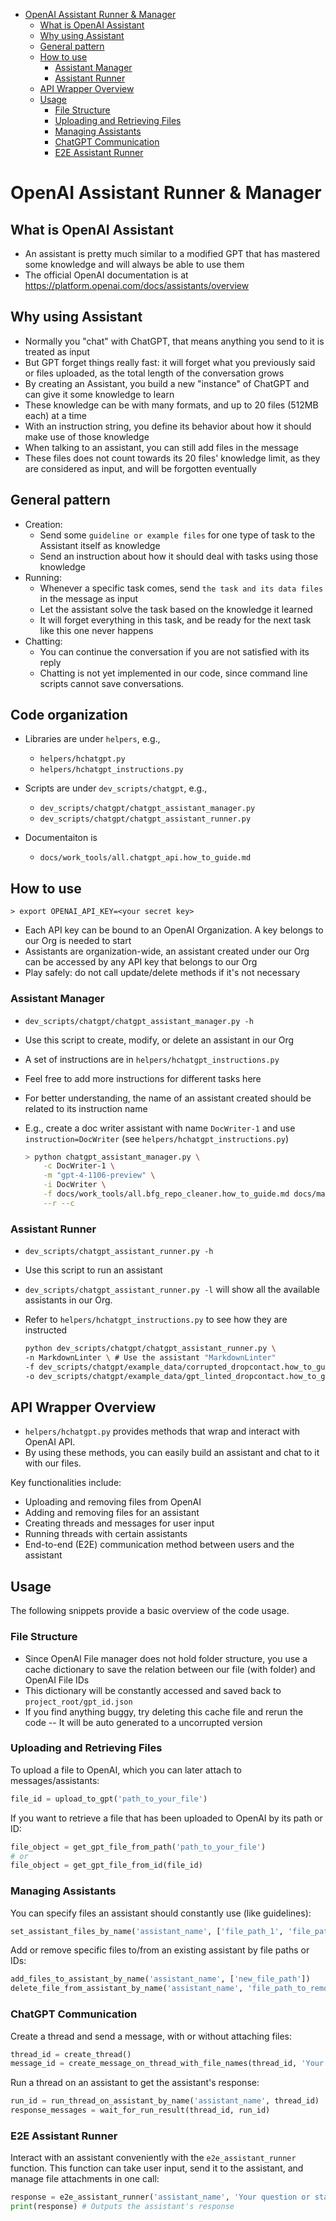 

<!-- toc -->

- [OpenAI Assistant Runner & Manager](#openai-assistant-runner--manager)
  * [What is OpenAI Assistant](#what-is-openai-assistant)
  * [Why using Assistant](#why-using-assistant)
  * [General pattern](#general-pattern)
  * [How to use](#how-to-use)
    + [Assistant Manager](#assistant-manager)
    + [Assistant Runner](#assistant-runner)
  * [API Wrapper Overview](#api-wrapper-overview)
  * [Usage](#usage)
    + [File Structure](#file-structure)
    + [Uploading and Retrieving Files](#uploading-and-retrieving-files)
    + [Managing Assistants](#managing-assistants)
    + [ChatGPT Communication](#chatgpt-communication)
    + [E2E Assistant Runner](#e2e-assistant-runner)

<!-- tocstop -->

# OpenAI Assistant Runner & Manager

## What is OpenAI Assistant
- An assistant is pretty much similar to a modified GPT that has mastered some
  knowledge and will always be able to use them
- The official OpenAI documentation is at
  https://platform.openai.com/docs/assistants/overview

## Why using Assistant
- Normally you "chat" with ChatGPT, that means anything you send to it is
  treated as input
- But GPT forget things really fast: it will forget what you previously said or
  files uploaded, as the total length of the conversation grows
- By creating an Assistant, you build a new "instance" of ChatGPT and can give
  it some knowledge to learn
- These knowledge can be with many formats, and up to 20 files (512MB each) at a
  time
- With an instruction string, you define its behavior about how it should make
  use of those knowledge
- When talking to an assistant, you can still add files in the message
- These files does not count towards its 20 files' knowledge limit, as they are
  considered as input, and will be forgotten eventually

## General pattern
- Creation:
  - Send some `guideline or example files` for one type of task to the Assistant
    itself as knowledge
  - Send an instruction about how it should deal with tasks using those
    knowledge
- Running:
  - Whenever a specific task comes, send `the task and its data files` in the
    message as input
  - Let the assistant solve the task based on the knowledge it learned
  - It will forget everything in this task, and be ready for the next task like
    this one never happens
- Chatting:
  - You can continue the conversation if you are not satisfied with its reply
  - Chatting is not yet implemented in our code, since command line scripts
    cannot save conversations.

## Code organization

- Libraries are under `helpers`, e.g.,
  - `helpers/hchatgpt.py`
  - `helpers/hchatgpt_instructions.py`

- Scripts are under `dev_scripts/chatgpt`, e.g.,
  - `dev_scripts/chatgpt/chatgpt_assistant_manager.py`
  - `dev_scripts/chatgpt/chatgpt_assistant_runner.py`

- Documentaiton is 
  - `docs/work_tools/all.chatgpt_api.how_to_guide.md`

## How to use
  ```
  > export OPENAI_API_KEY=<your secret key>
  ```
- Each API key can be bound to an OpenAI Organization. A key belongs to our Org
  is needed to start
- Assistants are organization-wide, an assistant created under our Org can be
  accessed by any API key that belongs to our Org
- Play safely: do not call update/delete methods if it's not necessary

### Assistant Manager
- `dev_scripts/chatgpt/chatgpt_assistant_manager.py -h`
- Use this script to create, modify, or delete an assistant in our Org
- A set of instructions are in `helpers/hchatgpt_instructions.py`
- Feel free to add more instructions for different tasks here
- For better understanding, the name of an assistant created should be related
  to its instruction name

- E.g., create a doc writer assistant with name `DocWriter-1` and use
  `instruction=DocWriter` (see `helpers/hchatgpt_instructions.py`)
  ```bash
  > python chatgpt_assistant_manager.py \
      -c DocWriter-1 \
      -m "gpt-4-1106-preview" \
      -i DocWriter \
      -f docs/work_tools/all.bfg_repo_cleaner.how_to_guide.md docs/marketing/dropcontact.how_to_guide.md docs/coding/all.hplayback.how_to_guide.md \
      --r --c
  ```

### Assistant Runner

- `dev_scripts/chatgpt_assistant_runner.py -h`
- Use this script to run an assistant
- `dev_scripts/chatgpt_assistant_runner.py -l` will show all the available
  assistants in our Org.
- Refer to `helpers/hchatgpt_instructions.py` to see how they are instructed

  ```bash
  python dev_scripts/chatgpt/chatgpt_assistant_runner.py \
  -n MarkdownLinter \ # Use the assistant "MarkdownLinter"
  -f dev_scripts/chatgpt/example_data/corrupted_dropcontact.how_to_guide.md \ # Give this corrupted markdown file
  -o dev_scripts/chatgpt/example_data/gpt_linted_dropcontact.how_to_guide.md # Redirect its output to this file
  ```

## API Wrapper Overview

- `helpers/hchatgpt.py` provides methods that wrap and interact with OpenAI API.
- By using these methods, you can easily build an assistant and chat to it with
  our files.

Key functionalities include:

- Uploading and removing files from OpenAI
- Adding and removing files for an assistant
- Creating threads and messages for user input
- Running threads with certain assistants
- End-to-end (E2E) communication method between users and the assistant

## Usage

The following snippets provide a basic overview of the code usage.

### File Structure

- Since OpenAI File manager does not hold folder structure, you use a cache
  dictionary to save the relation between our file (with folder) and OpenAI File
  IDs
- This dictionary will be constantly accessed and saved back to
  `project_root/gpt_id.json`
- If you find anything buggy, try deleting this cache file and rerun the code --
  It will be auto generated to a uncorrupted version

### Uploading and Retrieving Files

To upload a file to OpenAI, which you can later attach to messages/assistants:

```python
file_id = upload_to_gpt('path_to_your_file')
```

If you want to retrieve a file that has been uploaded to OpenAI by its path or
ID:

```python
file_object = get_gpt_file_from_path('path_to_your_file')
# or
file_object = get_gpt_file_from_id(file_id)
```

### Managing Assistants

You can specify files an assistant should constantly use (like guidelines):

```python
set_assistant_files_by_name('assistant_name', ['file_path_1', 'file_path_2'])
```

Add or remove specific files to/from an existing assistant by file paths or IDs:

```python
add_files_to_assistant_by_name('assistant_name', ['new_file_path'])
delete_file_from_assistant_by_name('assistant_name', 'file_path_to_remove')
```

### ChatGPT Communication

Create a thread and send a message, with or without attaching files:

```python
thread_id = create_thread()
message_id = create_message_on_thread_with_file_names(thread_id, 'Your message content', ['file_name_1'])
```

Run a thread on an assistant to get the assistant's response:

```python
run_id = run_thread_on_assistant_by_name('assistant_name', thread_id)
response_messages = wait_for_run_result(thread_id, run_id)
```

### E2E Assistant Runner

Interact with an assistant conveniently with the `e2e_assistant_runner`
function. This function can take user input, send it to the assistant, and
manage file attachments in one call:

```python
response = e2e_assistant_runner('assistant_name', 'Your question or statement here', input_file_names=['file_name_1'])
print(response) # Outputs the assistant's response
```
